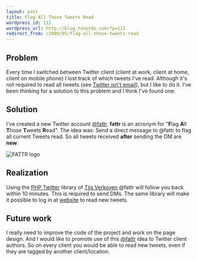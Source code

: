 ```yaml
---
layout: post
title: Flag All Those Tweets Read
wordpress_id: 111
wordpress_url: http://blog.tonotdo.com/?p=111
redirect_from: /2009/05/flag-all-those-tweets-read
---
```


## Problem
Every time I switched between Twitter client (client at work, client at home, client on mobile phone) I lost track of which tweets I've read. Although it's not required to read all tweets (see [Twitter isn't email](http://www.twitterisntemail.com/)), but I like to do it.
I've been thinking for a solution to this problem and I think I've found one.

## Solution
I've created a new Twitter account [@fattr](http://twitter.com/fattr). **fattr** is an acronym for "**F**lag **A**ll **T**hose **T**weets **R**ead". The idea was: Send a direct message to @fattr to flag all current Tweets read. So all tweets received **after** sending the DM are **new**.

![FATTR logo](http://fattr.tonotdo.com/img/logo.png)

## Realization
Using the [PHP Twitter](http://classes.verkoyen.eu/twitter/) library of [Tijs Verkoyen](http://blog.verkoyen.eu/) @fattr will follow you back within 10 minutes. This is required to send DMs.
The same library will make it possible to log in at [website](http://fattr.tonotdo.com) to read new tweets.

## Future work
I really need to improve the code of the project and work on the page design. And I would like to promote use of this [@fattr](http://twitter.com/fattr) idea to Twitter client authors. So on every client you would be able to read new tweets, even if they are tagged by another client/location.
